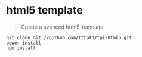 # html5 template

> Create a avanced html5-template.



```
git clone git://github.com/tttptd/tpl-html5.git .
bower install
npm install
```

